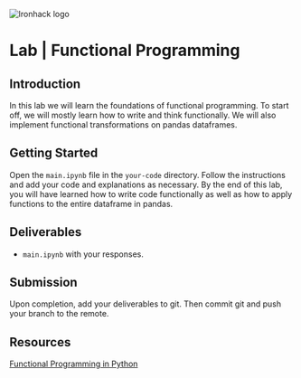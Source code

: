![Ironhack logo](https://i.imgur.com/1QgrNNw.png)

# Lab | Functional Programming

## Introduction

In this lab we will learn the foundations of functional programming. To start off, we will mostly learn how to write and think functionally. We will also implement functional transformations on pandas dataframes.

## Getting Started

Open the `main.ipynb` file in the `your-code` directory. Follow the instructions and add your code and explanations as necessary. By the end of this lab, you will have learned how to write code functionally as well as how to apply functions to the entire dataframe in pandas.

## Deliverables

- `main.ipynb` with your responses.

## Submission

Upon completion, add your deliverables to git. Then commit git and push your branch to the remote.

## Resources

[Functional Programming in Python](https://docs.python.org/2/howto/functional.html)
